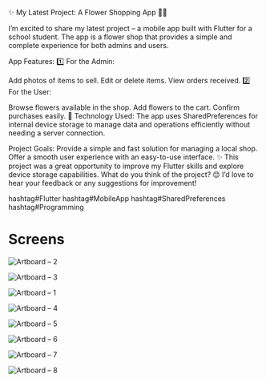 ✨ My Latest Project: A Flower Shopping App 🌸📱

I’m excited to share my latest project – a mobile app built with Flutter for a school student. The app is a flower shop that provides a simple and complete experience for both admins and users.

App Features:
1️⃣ For the Admin:

Add photos of items to sell.
Edit or delete items.
View orders received.
2️⃣ For the User:

Browse flowers available in the shop.
Add flowers to the cart.
Confirm purchases easily.
💾 Technology Used:
The app uses SharedPreferences for internal device storage to manage data and operations efficiently without needing a server connection.

Project Goals:
Provide a simple and fast solution for managing a local shop.
Offer a smooth user experience with an easy-to-use interface.
✨ This project was a great opportunity to improve my Flutter skills and explore device storage capabilities.
What do you think of the project? 😊 I’d love to hear your feedback or any suggestions for improvement!

hashtag#Flutter hashtag#MobileApp hashtag#SharedPreferences hashtag#Programming


# Screens

![Artboard – 2](https://github.com/user-attachments/assets/52d22c74-96ba-4a0f-befb-baed3bea61ef)

![Artboard – 3](https://github.com/user-attachments/assets/731353d5-7e00-4cc2-8843-b1f1340fddd1)

![Artboard – 1](https://github.com/user-attachments/assets/ad4491d8-14a1-45d6-8ee1-5b8b2f086bce)

![Artboard – 4](https://github.com/user-attachments/assets/62997052-660d-4daa-96c8-bb57237040a5)

![Artboard – 5](https://github.com/user-attachments/assets/2dcb80cf-458d-4e07-8486-b31b29458f98)

![Artboard – 6](https://github.com/user-attachments/assets/b348008d-d979-4e8f-b164-446871945f4c)

![Artboard – 7](https://github.com/user-attachments/assets/47619ca3-75ba-460f-b362-aa3bb378099d)

![Artboard – 8](https://github.com/user-attachments/assets/134fc13b-8b67-4e66-8162-b9acaa0a66ad)











